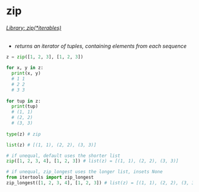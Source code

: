 # zip

###### [Library: zip(*iterables)](https://docs.python.org/3/library/functions.html#zip)

- *returns an iterator of tuples, containing elements from each sequence*


```Python
z = zip([1, 2, 3], [1, 2, 3])

for x, y in z:
  print(x, y) 
  # 1 1
  # 2 2
  # 3 3
  
for tup in z:
  print(tup)
  # (1, 1)
  # (2, 2)
  # (3, 3)
  
type(z) # zip

list(z) # [(1, 1), (2, 2), (3, 3)]
```


```Python
# if unequal, default uses the shorter list
zip([1, 2, 3, 4], [1, 2, 3]) # list(z) = [(1, 1), (2, 2), (3, 3)]
```

```Python
# if unequal, zip_longest uses the longer list, insets None
from itertools import zip_longest
zip_longest([1, 2, 3, 4], [1, 2, 3]) # list(z) = [(1, 1), (2, 2), (3, 3), (4, None)] 
```

```Python

```
